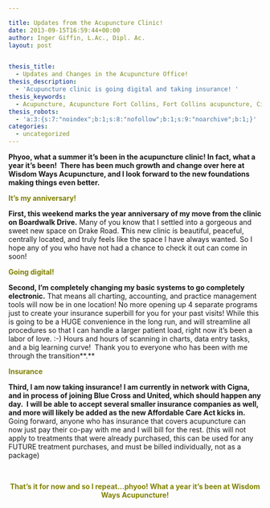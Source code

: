 ```yaml
---

title: Updates from the Acupuncture Clinic!
date: 2013-09-15T16:59:44+00:00
author: Inger Giffin, L.Ac., Dipl. Ac.
layout: post


thesis_title:
  - Updates and Changes in the Acupuncture Office!
thesis_description:
  - 'Acupuncture clinic is going digital and taking insurance! '
thesis_keywords:
  - Acupuncture, Acupuncture Fort Collins, Fort Collins acupuncture, Cigna, United, Blue Cross, Anthem, Blue Shield
thesis_robots:
  - 'a:3:{s:7:"noindex";b:1;s:8:"nofollow";b:1;s:9:"noarchive";b:1;}'
categories:
  - uncategorized
---
```

<div>
  <strong>Phyoo, what a summer it&#8217;s been in the acupuncture clinic! In fact, what a year it&#8217;s been!  There has been much growth and change over here at Wisdom Ways Acupuncture, and I look forward to the new foundations making things even better. </strong>
</div>

<span style="color: #808000;"><strong>It&#8217;s my anniversary!</strong></span>

**First, this weekend marks the year anniversary of my move from the clinic on Boardwalk Drive.** Many of you know that I settled into a gorgeous and sweet new space on Drake Road. **T**his new clinic is beautiful, peaceful, centrally located, and truly feels like the space I have always wanted. So I hope any of you who have not had a chance to check it out can come in soon!

**<span style="color: #808000;">Going digital!</span>** 

**Second, I&#8217;m completely changing my basic systems to go completely electronic.** That means all charting, accounting, and practice management tools will now be in one location! No more opening up 4 separate programs just to create your insurance superbill for you for your past visits! While this is going to be a HUGE convenience in the long run, and will streamline all procedures so that I can handle a larger patient load, right now it&#8217;s been a labor of love. :-) Hours and hours of scanning in charts, data entry tasks, and a big learning curve!  Thank you to everyone who has been with me through the transition**.**

**<span style="color: #808000;">Insurance</span>**

<p style="text-align: left;">
  <strong>Third, I am now taking insurance! I am currently in network with Cigna, and in process of joining Blue Cross and United, which should happen any day.  I will be able to accept several smaller insurance companies as well, and more will likely be added as the new Affordable Care Act kicks in. </strong>Going forward, anyone who has insurance that covers acupuncture can now just pay their co-pay with me and I will bill for the rest. (this will not apply to treatments that were already purchased, this can be used for any FUTURE treatment purchases, and must be billed individually, not as a package)
</p>

<p style="text-align: center;">
  <strong><span style="color: #808000;"> </span></strong>
</p>

<div style="text-align: center;">
  <strong><span style="color: #808000;">That&#8217;s it for now and so I repeat&#8230;phyoo! What a year it&#8217;s been at Wisdom Ways Acupuncture!</span></strong>
</div>

&nbsp;

&nbsp;

&nbsp;